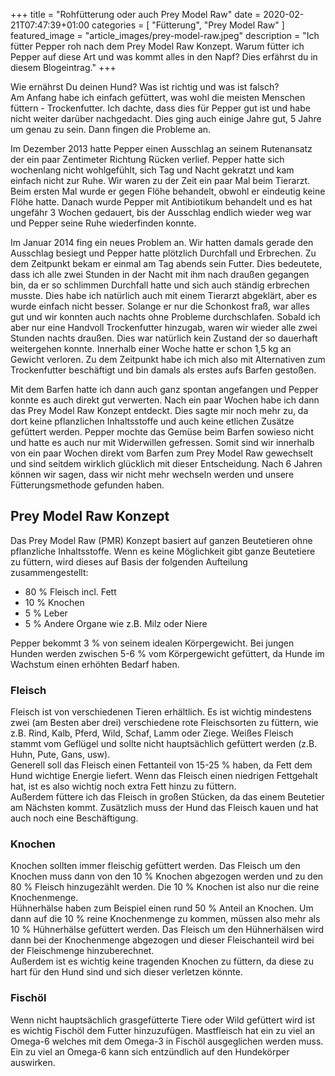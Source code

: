 +++
title =  "Rohfütterung oder auch Prey Model Raw"
date = 2020-02-21T07:47:39+01:00
categories = [
    "Fütterung",
    "Prey Model Raw"
]
featured_image = "article_images/prey-model-raw.jpeg"
description = "Ich fütter Pepper roh nach dem Prey Model Raw Konzept. Warum fütter ich Pepper auf diese Art und was kommt alles in den Napf? Dies erfährst du in diesem Blogeintrag."
+++

Wie ernährst Du deinen Hund? Was ist richtig und was ist falsch?  
Am Anfang habe ich einfach gefüttert, was wohl die meisten Menschen füttern - Trockenfutter. Ich dachte, dass dies für Pepper gut ist und habe nicht weiter darüber nachgedacht. Dies ging auch einige Jahre gut, 5 Jahre um genau zu sein. Dann fingen die Probleme an.  

Im Dezember 2013 hatte Pepper einen Ausschlag an seinem Rutenansatz der ein paar Zentimeter Richtung Rücken verlief. Pepper hatte sich wochenlang nicht wohlgefühlt, sich Tag und Nacht gekratzt und kam einfach nicht zur Ruhe. Wir waren zu der Zeit ein paar Mal beim Tierarzt. Beim ersten Mal wurde er gegen Flöhe behandelt, obwohl er eindeutig keine Flöhe hatte. Danach wurde Pepper mit Antibiotikum behandelt und es hat ungefähr 3 Wochen gedauert, bis der Ausschlag endlich wieder weg war und Pepper seine Ruhe wiederfinden konnte.

Im Januar 2014 fing ein neues Problem an. Wir hatten damals gerade den Ausschlag besiegt und Pepper hatte plötzlich Durchfall und Erbrechen. Zu dem Zeitpunkt bekam er einmal am Tag abends sein Futter. Dies bedeutete, dass ich alle zwei Stunden in der Nacht mit ihm nach draußen gegangen bin, da er so schlimmen Durchfall hatte und sich auch ständig erbrechen musste. Dies habe ich natürlich auch mit einem Tierarzt abgeklärt, aber es wurde einfach nicht besser. Solange er nur die Schonkost fraß, war alles gut und wir konnten auch nachts ohne Probleme durchschlafen. Sobald ich aber nur eine Handvoll Trockenfutter hinzugab, waren wir wieder alle zwei Stunden nachts draußen. Dies war natürlich kein Zustand der so dauerhaft weitergehen konnte. Innerhalb einer Woche hatte er schon 1,5 kg an Gewicht verloren. Zu dem Zeitpunkt habe ich mich also mit Alternativen zum Trockenfutter beschäftigt und bin damals als erstes aufs Barfen gestoßen.

Mit dem Barfen hatte ich dann auch ganz spontan angefangen und Pepper konnte es auch direkt gut verwerten. Nach ein paar Wochen habe ich dann das Prey Model Raw Konzept entdeckt. Dies sagte mir noch mehr zu, da dort keine pflanzlichen Inhaltsstoffe und auch keine etlichen Zusätze gefüttert werden. Pepper mochte das Gemüse beim Barfen sowieso nicht und hatte es auch nur mit Widerwillen gefressen. Somit sind wir innerhalb von ein paar Wochen direkt vom Barfen zum Prey Model Raw gewechselt und sind seitdem wirklich glücklich mit dieser Entscheidung. Nach 6 Jahren können wir sagen, dass wir nicht mehr wechseln werden und unsere Fütterungsmethode gefunden haben.


## Prey Model Raw Konzept
Das Prey Model Raw (PMR) Konzept basiert auf ganzen Beutetieren ohne pflanzliche Inhaltsstoffe. Wenn es keine Möglichkeit gibt ganze Beutetiere zu füttern, wird dieses auf Basis der folgenden Aufteilung zusammengestellt:
- 80 % Fleisch incl. Fett
- 10 % Knochen
- 5 % Leber
- 5 % Andere Organe wie z.B. Milz oder Niere  

Pepper bekommt 3 % von seinem idealen Körpergewicht. Bei jungen Hunden werden zwischen 5-6 % vom Körpergewicht gefüttert, da Hunde im Wachstum einen erhöhten Bedarf haben.

### Fleisch
Fleisch ist von verschiedenen Tieren erhältlich. Es ist wichtig mindestens zwei (am Besten aber drei) verschiedene rote Fleischsorten zu füttern, wie z.B. Rind, Kalb, Pferd, Wild, Schaf, Lamm oder Ziege. Weißes Fleisch stammt vom Geflügel und sollte nicht hauptsächlich gefüttert werden (z.B. Huhn, Pute, Gans, usw).  
Generell soll das Fleisch einen Fettanteil von 15-25 % haben, da Fett dem Hund wichtige Energie liefert. Wenn das Fleisch einen niedrigen Fettgehalt hat, ist es also wichtig noch extra Fett hinzu zu füttern.  
Außerdem füttere ich das Fleisch in großen Stücken, da das einem Beutetier am Nächsten kommt. Zusätzlich muss der Hund das Fleisch kauen und hat auch noch eine Beschäftigung.

### Knochen
Knochen sollten immer fleischig gefüttert werden. Das Fleisch um den Knochen muss dann von den 10 % Knochen abgezogen werden und zu den 80 % Fleisch hinzugezählt werden. Die 10 % Knochen ist also nur die reine Knochenmenge.  
Hühnerhälse haben zum Beispiel einen rund 50 % Anteil an Knochen. Um dann auf die 10 % reine Knochenmenge zu kommen, müssen also mehr als 10 % Hühnerhälse gefüttert werden. Das Fleisch um den Hühnerhälsen wird dann bei der Knochenmenge abgezogen und dieser Fleischanteil wird bei der Fleischmenge hinzuberechnet.  
Außerdem ist es wichtig keine tragenden Knochen zu füttern, da diese zu hart für den Hund sind und sich dieser verletzen könnte.

### Fischöl
Wenn nicht hauptsächlich grasgefütterte Tiere oder Wild gefüttert wird ist es wichtig Fischöl dem Futter hinzuzufügen. Mastfleisch hat ein zu viel an Omega-6 welches mit dem Omega-3 in Fischöl ausgeglichen werden muss. Ein zu viel an Omega-6 kann sich entzündlich auf den Hundekörper auswirken.
